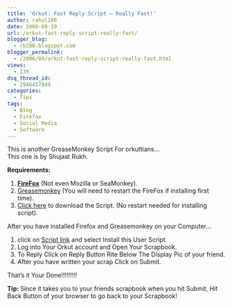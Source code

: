 ```yaml
---
title: 'Orkut: Fast Reply Script – Really Fast!'
author: rahul286
date: 2006-09-19
url: /orkut-fast-reply-script-really-fast/
blogger_blog:
  - rb286.blogspot.com
blogger_permalink:
  - /2006/09/orkut-fast-reply-script-really-fast.html
views:
  - 139
dsq_thread_id:
  - 2946417849
categories:
  - Tips
tags:
  - Bing
  - Firefox
  - Social Media
  - Software
---
```

This is another GreaseMonkey Script For orkuttians&#8230;  
This one is by Shujaat Rukh.

<span style="font-weight: bold">Requirements:</span>

<div>
  <ol>
    <li>
      <a href="http://www.spreadfirefox.com/node&#038;id=199011&#038;t=1" onclick="_gaq.push(['_trackEvent', 'outbound-article', 'http://www.spreadfirefox.com/node&id=199011&t=1', 'FireFox']);" style="font-weight: bold">FireFox</a> (Not even Mozilla or SeaMonkey).
    </li>
    <li>
      <a href="http://greasemonkey.mozdev.org/" onclick="_gaq.push(['_trackEvent', 'outbound-article', 'http://greasemonkey.mozdev.org/', 'Greasemonkey']);" >Greasemonkey</a> (You will need to restart the FireFox if installing first time).
    </li>
    <li>
      <a href="http://www.shargo.net/FastScrapByShujaatRukh.user.js" onclick="_gaq.push(['_trackEvent', 'outbound-article', 'http://www.shargo.net/FastScrapByShujaatRukh.user.js', 'Click here']);" >Click here</a> to download the Script. (No restart needed for installing script).
    </li>
  </ol>
  
  <p>
    After you have installed Firefox and Greasemonkey on your Computer&#8230;
  </p>
  
  <ol>
    <li>
      click on <a href="http://www.shargo.net/FastScrapByShujaatRukh.user.js" onclick="_gaq.push(['_trackEvent', 'outbound-article', 'http://www.shargo.net/FastScrapByShujaatRukh.user.js', 'Script link']);" >Script link</a> and select Install this User Script.
    </li>
    <li>
      Log into Your Orkut account and Open Your Scrapbook.
    </li>
    <li>
      To Reply Click on Reply Button Rite Below The Display Pic of your friend.
    </li>
    <li>
      After you have written your scrap Click on Submit.
    </li>
  </ol>
  
  <p>
    That&#8217;s it Your Done!!!!!!!!!
  </p>
  
  <p>
    <span style="font-weight: bold">Tip: </span>Since it takes you to your friends scrapbook when you hit Submit, Hit Back Button of your browser to go back to your Scrapbook!</div>
